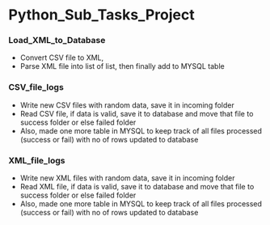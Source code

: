 # Python_Sub_Tasks_Project
### Load_XML_to_Database
* Convert CSV file to XML, 
* Parse XML file into list of list, then finally add to MYSQL table
### CSV_file_logs
* Write new CSV files with random data, save it in incoming folder
* Read CSV file, if data is valid, save it to database and move that file to success folder or else failed folder
* Also, made one more table in MYSQL to keep track of all files processed (success or fail) with no of rows updated to database
### XML_file_logs
* Write new XML files with random data, save it in incoming folder
* Read XML file, if data is valid, save it to database and move that file to success folder or else failed folder
* Also, made one more table in MYSQL to keep track of all files processed (success or fail) with no of rows updated to database
